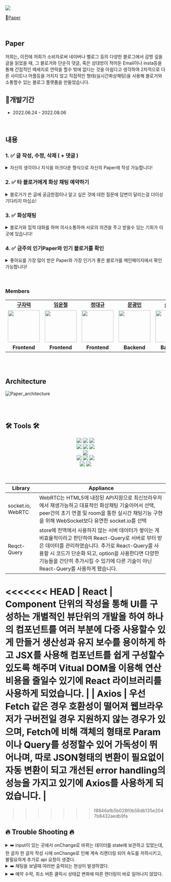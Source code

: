 <img src="https://www.notion.so/image/https%3A%2F%2Fs3-us-west-2.amazonaws.com%2Fsecure.notion-static.com%2F48a2bf33-bbb6-4e1c-ba45-9f04e920d53a%2FPAPER.jpeg?table=block&id=a934e6cc-b99a-4024-a857-1cff6619333b&spaceId=45af053f-84a5-4fa9-b5c7-de7e57b65827&width=2000&userId=e4ec6b27-fdb8-48dd-9fe0-06b3dd4d8123&cache=v2"/>

📝[Paper](https://www.paper-daily.com/)

<br />

## Paper 

저희는, 이전에 저희가 소비자로써 네이버나 벨로그 등의 다양한 블로그에서 감명 깊을 글을 읽었을 때,
그 블로거와 단순히 댓글, 혹은 상대방이 적어둔 Email이나 insta등을 통해 간접적인 메세지로 연락을 할수 밖에 없다는 것을 아쉽다고 생각하여
2차적으로 다른 사이트나 어플등을 거치지 않고 직접적인 형태(실시간화상채팅)을 사용해 블로거와 소통할수 있는 블로그 플랫폼을 만들었습니다.


## 📆개발기간

- 2022.06.24 - 2022.08.06

<br />

## 내용

### 1. ✅ 글 작성, 수정, 삭제 ( + 댓글 )
  <details> <summary>자신의 생각이나 지식을 마크다운 형식으로 자신의 Paper에 작성 가능합니다!</summary> <div markdown="1"> 
  <img width='50%' src='https://s3.us-west-2.amazonaws.com/secure.notion-static.com/c81b6c1c-c9ce-407e-92ea-a03cf37ed763/_08-01_17_01.png?X-Amz-Algorithm=AWS4-HMAC-SHA256&X-Amz-Content-Sha256=UNSIGNED-PAYLOAD&X-Amz-Credential=AKIAT73L2G45EIPT3X45%2F20220804%2Fus-west-2%2Fs3%2Faws4_request&X-Amz-Date=20220804T061622Z&X-Amz-Expires=86400&X-Amz-Signature=dedae71eb81c11835ac0564f0fe67513c6a791c5222b0e756670deca1ba1773b&X-Amz-SignedHeaders=host&response-content-disposition=filename%20%3D%22%25EC%25BA%25A1%25EC%25B2%2598_%255B08-01%255D_17_01.png%22&x-id=GetObject'>
  <img width='50%' src='https://s3.us-west-2.amazonaws.com/secure.notion-static.com/f7c4b6c7-64da-480f-ab02-35cee474ce93/_08-01_17_12.png?X-Amz-Algorithm=AWS4-HMAC-SHA256&X-Amz-Content-Sha256=UNSIGNED-PAYLOAD&X-Amz-Credential=AKIAT73L2G45EIPT3X45%2F20220804%2Fus-west-2%2Fs3%2Faws4_request&X-Amz-Date=20220804T061713Z&X-Amz-Expires=86400&X-Amz-Signature=b8ef649649f4ea6aa2e6e824b35921a950e24fccbbc37298dad243e7cc997a76&X-Amz-SignedHeaders=host&response-content-disposition=filename%20%3D%22%25EC%25BA%25A1%25EC%25B2%2598_%255B08-01%255D_17_12.png%22&x-id=GetObject'> 
  </div>
  </details>

  ### 2. ✅ 타 블로거에게 화상 채팅 예약하기
  <details> <summary>블로거가 쓴 글에 궁금한점이나 알고 싶은 것에 대한 질문에 답변이 달리는걸 더이상 기다리지 마십쇼!</summary> <div markdown="1">
   
  1. A블로그의 개인 페이지에 들어가서 채팅 예약하기를 누른다.
  2. 예약 페이지에서 원하는 시간대에 예약을 한다.
  <img width='50%' src='https://s3.us-west-2.amazonaws.com/secure.notion-static.com/bc9ed97c-bb98-499e-951a-61f8825967cd/_08-01_17_17.png?X-Amz-Algorithm=AWS4-HMAC-SHA256&X-Amz-Content-Sha256=UNSIGNED-PAYLOAD&X-Amz-Credential=AKIAT73L2G45EIPT3X45%2F20220804%2Fus-west-2%2Fs3%2Faws4_request&X-Amz-Date=20220804T062114Z&X-Amz-Expires=86400&X-Amz-Signature=1fe3a9b9948f253c2e334dbaa87b2563d5ede369163482f09321a5db8fc08d01&X-Amz-SignedHeaders=host&response-content-disposition=filename%20%3D%22%25EC%25BA%25A1%25EC%25B2%2598_%255B08-01%255D_17_17.png%22&x-id=GetObject'>
  <img width='50%' src='https://s3.us-west-2.amazonaws.com/secure.notion-static.com/2000a798-5727-46d0-b19c-3b3fd923abd1/_08-01_17_02.png?X-Amz-Algorithm=AWS4-HMAC-SHA256&X-Amz-Content-Sha256=UNSIGNED-PAYLOAD&X-Amz-Credential=AKIAT73L2G45EIPT3X45%2F20220804%2Fus-west-2%2Fs3%2Faws4_request&X-Amz-Date=20220804T062304Z&X-Amz-Expires=86400&X-Amz-Signature=f3c315f64e573ec410f8bc1d93651395008407b5c26271e87434444ded4fbd16&X-Amz-SignedHeaders=host&response-content-disposition=filename%20%3D%22%25EC%25BA%25A1%25EC%25B2%2598_%255B08-01%255D_17_02.png%22&x-id=GetObject'> 
  </div>
  </details>

  ### 3. ✅ 화상채팅
  <details> <summary>블로거와 집적 대화를 하며 의사소통하며 서로의 의견을 주고 받을수 있는 기회가 이곳에 있습니다!</summary> <div markdown="1"> 

  1. 오른쪽 위 자신의 사진을 눌러 ‘예약 리스트’로 들어와 타 블로거가 예약을 수락하면 양쪽에서 Start라는 화상 채팅이 가능해지는 버튼으로 바뀐다. 
  2. start를 눌러 채팅방에 들어온 후 ‘화상채팅 연결’을 누르면 상대방에게 연결 신호가 가고 ‘화상채팅 연결’ 버튼은 ‘Answer’로 바뀐다. 그 후 ‘Answer’ 버튼을 누르고 입장한다.
  3. 둘만의 채팅룸에서  화상 대화 or 채팅을 한다.
  <img width='50%' src='https://s3.us-west-2.amazonaws.com/secure.notion-static.com/0ec8a2d6-85e0-4deb-be7b-505e6cc52832/_08-01_17_24.png?X-Amz-Algorithm=AWS4-HMAC-SHA256&X-Amz-Content-Sha256=UNSIGNED-PAYLOAD&X-Amz-Credential=AKIAT73L2G45EIPT3X45%2F20220804%2Fus-west-2%2Fs3%2Faws4_request&X-Amz-Date=20220804T063550Z&X-Amz-Expires=86400&X-Amz-Signature=6716aa2cc50c45f2135ebdcd1ec6c25c56ad6615e13f4396e6de34dddeea8c3c&X-Amz-SignedHeaders=host&response-content-disposition=filename%20%3D%22%25EC%25BA%25A1%25EC%25B2%2598_%255B08-01%255D_17_24.png%22&x-id=GetObject'>  
  <img width='50%' src='https://s3.us-west-2.amazonaws.com/secure.notion-static.com/12f06c81-9eac-4932-b495-5f7d829f7ed7/_08-01_17_07.png?X-Amz-Algorithm=AWS4-HMAC-SHA256&X-Amz-Content-Sha256=UNSIGNED-PAYLOAD&X-Amz-Credential=AKIAT73L2G45EIPT3X45%2F20220804%2Fus-west-2%2Fs3%2Faws4_request&X-Amz-Date=20220804T063610Z&X-Amz-Expires=86400&X-Amz-Signature=356ad078e45e59dc5c472d21d69839df5bc92b44c5896b20327198d6848e1ae4&X-Amz-SignedHeaders=host&response-content-disposition=filename%20%3D%22%25EC%25BA%25A1%25EC%25B2%2598_%255B08-01%255D_17_07.png%22&x-id=GetObject'> 
  <img width='50%' src='https://s3.us-west-2.amazonaws.com/secure.notion-static.com/cecc96a0-efa0-4a8e-b22a-987f7f0a7508/_08-01_17_08.png?X-Amz-Algorithm=AWS4-HMAC-SHA256&X-Amz-Content-Sha256=UNSIGNED-PAYLOAD&X-Amz-Credential=AKIAT73L2G45EIPT3X45%2F20220804%2Fus-west-2%2Fs3%2Faws4_request&X-Amz-Date=20220804T063625Z&X-Amz-Expires=86400&X-Amz-Signature=254384b5d5c3d01db907540bee7b5e994180c6ee2ea38c4fe57dc972a5309fb7&X-Amz-SignedHeaders=host&response-content-disposition=filename%20%3D%22%25EC%25BA%25A1%25EC%25B2%2598_%255B08-01%255D_17_08.png%22&x-id=GetObject'> 
  </div>
  </details>

   ### 4. ✅ 금주의 인기Paper와 인기 블로거를 확인
  <details> <summary>좋아요를 가장 많이 받은 Paper와 가장 인기가 좋은 블로거를 메인페이지에서 확인 가능합니다!</summary> <div markdown="1"> 

  1. 메인 페이지 상단의 카테고리란에서 카테고리에 맞는 글들을 모아 볼수 있습니다.
  2. 검색으로 원하는 글을 찾으실수 있습니다.
  3. 좋아요 순으로 메인 페이지의 상단에 금주의 best Paper가 기재 됩니다.
  4. 화상채팅을 통해 인기도가 오른 순으로 인기 블로그란에 기재 됩니다.
  <img width='50%' src='https://ifh.cc/g/qkbV3a.jpg'>  
  <img width='50%' src='https://ifh.cc/g/A0t4Oy.jpg'> 
  <img width='50%' src='https://ifh.cc/g/XPaxFJ.jpg'> 
  <img width='50%' src='https://ifh.cc/g/oQYS01.jpg'> 
  </div>
  </details>
  
  <br/>
  <br/>

### Members

<table>
   <tr>
    <td align="center"><b><a href="https://github.com/ted-jv">구자덕</a></b></td>
    <td align="center"><b><a href="https://github.com/unchul">임운철</a></b></td>
    <td align="center"><b><a href="https://github.com/daegyu-jeong">정대규</a></b></td>
    <td align="center"><b><a href="https://github.com/KwangMin-Moon">문광민</a></b></td>
    <td align="center"><b><a href="https://github.com/mj-song00">송민지</a></b></td>
    <td align="center"><b><a href="https://github.com/sounwoo">박선우</a></b></td>
    <td align="center"><b><a href="https://github.com/alltimeno1">김성준</a></b></td>
  </tr>
  <tr>
    <td align="center"><a href="https://github.com/ted-jv"><img src="https://avatars.githubusercontent.com/u/105185055?v=4" width="100px" /></a></td>
    <td align="center"><a href="https://github.com/unchul"><img src="https://avatars.githubusercontent.com/u/105141025?v=4" width="100px" /></a></td>
    <td align="center"><a href="https://github.com/daegyu-jeong"><img src="https://avatars.githubusercontent.com/u/105157997?v=4" width="100px" /></a></td>
    <td align="center"><a href="https://github.com/KwangMin-Moon"><img src="https://avatars.githubusercontent.com/u/97036088?v=4" width="100px" /></a></td>
    <td align="center"><a href="https://github.com/mj-song00"><img src="https://avatars.githubusercontent.com/u/104669297?v=4" width="100px" /></a></td>
    <td align="center"><a href="https://github.com/sounwoo"><img src="https://avatars.githubusercontent.com/u/105111888?v=4" width="100px" /></a></td>
    <td align="center"><a href="https://github.com/alltimeno1"><img src="https://avatars.githubusercontent.com/u/98739079?v=4" width="100px" /></a></td>
  </tr>
  <tr>
    <td align="center"><b>Frontend</b></td>
    <td align="center"><b>Frontend</b></td>
    <td align="center"><b>Frontend</b></td>
    <td align="center"><b>Backend</b></td>
    <td align="center"><b>Backend</b></td>
    <td align="center"><b>Backend</b></td>
    <td align="center"><b>Backend</b></td>
  </tr>
</table>

<br/>
<br/>

## Architecture

![Paper_architecture](https://s3.us-west-2.amazonaws.com/secure.notion-static.com/60f3e113-9324-4814-91db-64b735115b4d/Untitled.png?X-Amz-Algorithm=AWS4-HMAC-SHA256&X-Amz-Content-Sha256=UNSIGNED-PAYLOAD&X-Amz-Credential=AKIAT73L2G45EIPT3X45%2F20220804%2Fus-west-2%2Fs3%2Faws4_request&X-Amz-Date=20220804T054636Z&X-Amz-Expires=86400&X-Amz-Signature=49cd18bb5817dbe79f7f47c2409f11bf9dd186fb8375206d5dd9140b4dc7b610&X-Amz-SignedHeaders=host&response-content-disposition=filename%20%3D%22Untitled.png%22&x-id=GetObject)

<br/>
<br/>

## 🛠 Tools 🛠
<div align=center>
  <img src="https://img.shields.io/badge/html5-E34F26?style=for-the-badge&logo=html5&logoColor=white">
  <img src="https://img.shields.io/badge/css-1572B6?style=for-the-badge&logo=css3&logoColor=white">
  <img src="https://img.shields.io/badge/javascript-F7DF1E?style=for-the-badge&logo=javascript&logoColor=black">
  <br>     
  <img src="https://img.shields.io/badge/react-61DAFB?style=for-the-badge&logo=react&logoColor=black">
  <img src="https://img.shields.io/badge/redux-764ABC?style=for-the-badge&logo=redux&logoColor=purple">
  <img src="https://img.shields.io/badge/reactQuery-FF4154?style=for-the-badge&logo=React Query&logoColor=white">
  <br>
  <img src="https://img.shields.io/badge/styledcomponents-DB7093?style=for-the-badge&logo=styled-components&logoColor=pink">   
  <br>
  <img src="https://img.shields.io/badge/socket.io-010101?style=for-the-badge&logo=socket.io&logoColor=white">
  <img src="https://img.shields.io/badge/github-181717?style=for-the-badge&logo=github&logoColor=white">   
  <img src="https://img.shields.io/badge/kakao login-FFCD00?style=for-the-badge&logo=kakao&logoColor=black">
  <br>
  <img src="https://img.shields.io/badge/AWS Amplify-FF9900?style=for-the-badge&logo=AWS Amplify&logoColor=black">
  <img src="https://img.shields.io/badge/WebRTC-333333?style=for-the-badge&logo=WebRTC&logoColor=black">
</div>
<br>
<br>

| Library | Appliance |
| --- | --- |
| socket.io, WebRTC | WebRTC는 HTML5에 내장된 API지원으로 최신브라우저에서 재생가능하고 대표적인 화상채팅 기술이어서 선택, peer간의 초기 연결 및 room을 통한 실시간 채팅기능 구현을 위해 WebSocket보다 유연한 socket.io를 선택 |  
| Reqct-Query | store에 전역에서 사용하지 않는 서버 데이터가 쌓이는 게 비효율적이라고 판단하여 React-Query로 서버로 부터 받은 데이터를 관리하였습니다. 추가로 React-Query를 사용할 시 코드가 단순화 되고, option을 사용한다면 다양한 기능들을 간단히 추가시킬 수 있기에 다른 기술이 아닌 React-Query를 사용하게 됐습니다.| 
<<<<<<< HEAD
| React | Component 단위의 작성을 통해 UI를 구성하는 개별적인 뷰단위의 개발을 하여 하나의 컴포넌트를 여러 부분에 다중 사용할수 있게 만들거 생산성과 유지 보수를 용이하게 하고 JSX를 사용해 컴포넌트를 쉽게 구성할수 있도록 해주며 Vitual DOM을 이용해 연산 비용을 줄일수 있기에 React 라이브러리를 사용하게 되었습니다. |
| Axios | 우선 Fetch 같은 경우 호환성이 떨어져 웹브라우저가 구버전일 경우 지원하지 않는 경우가 있으며, Fetch에 비해 객체의 형태로 Param이나 Query를 성정할수 있어 가독성이 뛰어나며, 따로 JSON형태의 변환이 필요없이 자동 변환이 되고 개선된 error handling의 성능을 가지고 있기에 Axios를 사용하게 되었습니다. |
=======
>>>>>>> f8846afb5b028f0b56db135e2047b8432aedb9fa




## 🔥 Trouble Shooting 🔥
<details> <summary>➡️ input이 있는 곳에서 onChange로 바뀌는 데이터를 state에 보관하고 있었는데,  한 글자 한 글자 작성 시에 onChange로 인해 계속 리랜더링 되어 속도를 저하시키고, 불필요하게 추가로 api 요청이 생겼다.</summary> <div markdown="1">
  <br/>
  
**`해결방안`**
  * react-query에 key를 넣어 refetch가 필요한 값이 변화했을 때만 get 요청을 할 수 있게 하였다.
  * onChange를 쓴 부분을 리렌더링을 막기 위해 useRef로 간단히 해결하였다.

**`결과`**
  * 불 필요한 리랜더링이 없어지니 글 작성 시 가끔 생겼던 에러가 없어졌고, 각 페이지에서 불필요한 get 요청이 사라졌다.
  </div>
  </details>
  
 <details> <summary>➡️ 채팅을 보낼때 여러번 출력되는 현상이 발생하였다.</summary> <div markdown="1">
  <br/>
  
**`해결방안`**
  * 채팅에서의 소켓연결과 화상채팅에서의 소켓연결을 따로 하다보니 
socket이 중복으로 연결되어 메세지가 여러번 찍히는 현상이 발생,
context provider로 socket 연결 후 사용하는 컴포넌트에 import를 해서 사용하는 방식으로 변경

**`결과`**
  * 소켓이 한번만 연결되어 채팅이 여러번 출력되는 현상이 사라졌다.
  </div>
  </details>

 <details> <summary>➡️ 예약 수락, 취소 버튼 클릭시 상태값 변화에 따른 렌더링이 바로 일어나지 않았다.</summary> <div markdown="1">
  <br/>
  
**`해결방안`**
  * 부킹리스트에서 상태값에 따른 렌더링을 할수가 없어서 부킹리스트 안의 부킹 아이템 컴퍼넌트 안에서 useEffect를 통해 상태값 변화에 따른 리렌더링을 시켜 주었다.
  
**`결과`**
  * 버튼 클릭시 새로고침이 필요 없이 바로 상태값 변화에 따른 화면을 렌더링 해주었다.
  </div>
  </details>

